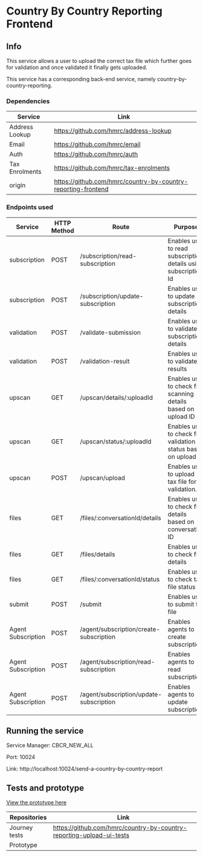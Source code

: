 # Country By Country Reporting Frontend

## Info

This service allows a user to upload the correct tax file which further goes for validation and once validated it finally gets uploaded.

This service has a corresponding back-end service, namely country-by-country-reporting.

### Dependencies

| Service           | Link                                                          |
|-------------------|---------------------------------------------------------------| 
| Address Lookup    | https://github.com/hmrc/address-lookup                        |
| Email             | https://github.com/hmrc/email                                 |
| Auth              | https://github.com/hmrc/auth                                  |
| Tax Enrolments    | https://github.com/hmrc/tax-enrolments                        |
| origin            | https://github.com/hmrc/country-by-country-reporting-frontend |

### Endpoints used

| Service             | HTTP Method | Route                                   | Purpose                                                          |
|---------------------|-------------|-----------------------------------------|------------------------------------------------------------------|
| subscription        | POST        | /subscription/read-subscription         | Enables user to read subscription details using subscription Id  |
| subscription        | POST        | /subscription/update-subscription       | Enables user to update subscription details                      |
| validation          | POST        | /validate-submission                    | Enables user to validate subscription details                    |
| validation          | POST        | /validation-result                      | Enables user to validate results                                 |
| upscan              | GET         | /upscan/details/:uploadId               | Enables user to check file scanning details based on upload ID   |
| upscan              | GET         | /upscan/status/:uploadId                | Enables user to check file validation status based on upload id  |
| upscan              | POST        | /upscan/upload                          | Enables user to upload tax file for validation.                  |
| files               | GET         | /files/:conversationId/details          | Enables user to check file details based on conversation ID      |
| files               | GET         | /files/details                          | Enables user to check file details                               |
| files               | GET         | /files/:conversationId/status           | Enables user to check tax file status                            |
| submit              | POST        | /submit                                 | Enables user to submit tax file                                  |
| Agent Subscription  | POST        | /agent/subscription/create-subscription | Enables agents to create subscription                            |
| Agent Subscription  | POST        | /agent/subscription/read-subscription   | Enables agents to read subscription                              |
| Agent Subscription  | POST        | /agent/subscription/update-subscription | Enables agents to update subscription                            |




## Running the service

Service Manager: CBCR_NEW_ALL

Port: 10024

Link: http://localhost:10024/send-a-country-by-country-report


## Tests and prototype

[View the prototype here]()

| Repositories  | Link                                                                 |
|---------------|----------------------------------------------------------------------|
| Journey tests | https://github.com/hmrc/country-by-country-reporting-upload-ui-tests |
| Prototype     |                      |







 
